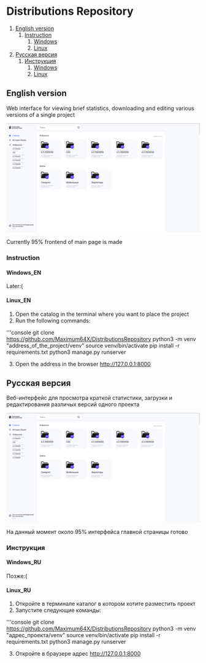 # Distributions Repository

1. [English version](#English-version)
    1. [Instruction](#Instruction)
        1. [Windows](#Windows_EN)
        1. [Linux](#Linux_EN)
2. [Русская версия](#Русская-версия)
    1. [Инструкция](#Инструкция)
        1. [Windows](#Windows_RU)
        1. [Linux](#Linux_RU)

## English version

Web interface for viewing brief statistics, downloading and editing various versions of a single project

![Screenshot of main page](./main.png "Main page")

Currently 95% frontend of main page is made

### Instruction

#### Windows_EN

Later:(

#### Linux_EN

1. Open the catalog in the terminal where you want to place the project
2. Run the following commands:

'''console
git clone https://github.com/Maximum64X/DistributionsRepository
python3 -m venv "address_of_the_project/venv"
source venv/bin/activate
pip install -r requirements.txt
python3 manage.py runserver

3. Open the address in the browser http://127.0.0.1:8000

## Русская версия

Веб-интерфейс для просмотра краткой статистики, загрузки и редактирования различых версий одного проекта

![Скриншот главной страницы](./main.png "Главная страница")

На данный момент около 95% интерфейса главной страницы готово

### Инструкция

#### Windows_RU

Позже:(

#### Linux_RU

1. Откройте в терминале каталог в котором хотите разместить проект
2. Запустите следующие команды:

'''console
git clone https://github.com/Maximum64X/DistributionsRepository
python3 -m venv "адрес_проекта/venv"
source venv/bin/activate
pip install -r requirements.txt
python3 manage.py runserver

3. Откройте в браузере адрес http://127.0.0.1:8000
